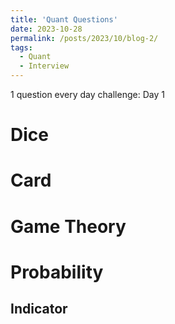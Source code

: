 ```yaml
---
title: 'Quant Questions'
date: 2023-10-28
permalink: /posts/2023/10/blog-2/
tags:
  - Quant
  - Interview
---
```

1 question every day challenge: Day 1

Dice
======

Card
======

Game Theory
======

Probability
======

Indicator
------
